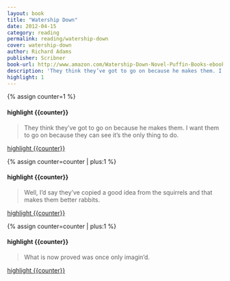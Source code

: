```yaml
---
layout: book
title: "Watership Down"
date: 2012-04-15
category: reading
permalink: reading/watership-down
cover: watership-down
author: Richard Adams
publisher: Scribner
book-url: http://www.amazon.com/Watership-Down-Novel-Puffin-Books-ebook/dp/B002NXOQF2/
description: 'They think they’ve got to go on because he makes them. I want them to go on because they can see it’s the only thing to do.'
highlight: 1
---
```


{% assign counter=1 %}
#### highlight {{counter}}
>They think they’ve got to go on because he makes them. I want them to go on because they can see it’s the only thing to do.

[highlight {{counter}}](#highlight-{{counter}})

{% assign counter=counter | plus:1 %}
#### highlight {{counter}}
>Well, I’d say they’ve copied a good idea from the squirrels and that makes them better rabbits.

[highlight {{counter}}](#highlight-{{counter}})

{% assign counter=counter | plus:1 %}
#### highlight {{counter}}
>What is now proved was once only imagin’d.

[highlight {{counter}}](#highlight-{{counter}})